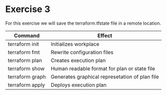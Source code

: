 # Exercise 3

For this exercise we will save the terraform.tfstate file in a remote location.


Command           |  Effect
------------------|--------------------------------------------------
terraform init    | Initializes workplace
terraform fmt     | Rewrite configuration files
terraform plan    | Creates execution plan
terraform show    | Human readable format for plan or state file
terraform graph   | Generates graphical represetation of plan file
terraform apply   | Deploys execution plan

